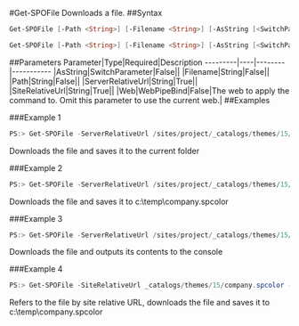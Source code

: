 #Get-SPOFile
Downloads a file.
##Syntax
```powershell
Get-SPOFile [-Path <String>] [-Filename <String>] [-AsString [<SwitchParameter>]] [-Web <WebPipeBind>] -ServerRelativeUrl <String>
```


```powershell
Get-SPOFile [-Path <String>] [-Filename <String>] [-AsString [<SwitchParameter>]] [-Web <WebPipeBind>] -SiteRelativeUrl <String>
```


##Parameters
Parameter|Type|Required|Description
---------|----|--------|-----------
|AsString|SwitchParameter|False||
|Filename|String|False||
|Path|String|False||
|ServerRelativeUrl|String|True||
|SiteRelativeUrl|String|True||
|Web|WebPipeBind|False|The web to apply the command to. Omit this parameter to use the current web.|
##Examples

###Example 1
```powershell
PS:> Get-SPOFile -ServerRelativeUrl /sites/project/_catalogs/themes/15/company.spcolor
```
Downloads the file and saves it to the current folder

###Example 2
```powershell
PS:> Get-SPOFile -ServerRelativeUrl /sites/project/_catalogs/themes/15/company.spcolor -Path c:\temp -FileName company.spcolor
```
Downloads the file and saves it to c:\temp\company.spcolor

###Example 3
```powershell
PS:> Get-SPOFile -ServerRelativeUrl /sites/project/_catalogs/themes/15/company.spcolor -AsString
```
Downloads the file and outputs its contents to the console

###Example 4
```powershell
PS:> Get-SPOFile -SiteRelativeUrl _catalogs/themes/15/company.spcolor -Path c:\temp -FileName company.spcolor
```
Refers to the file by site relative URL, downloads the file and saves it to c:\temp\company.spcolor
